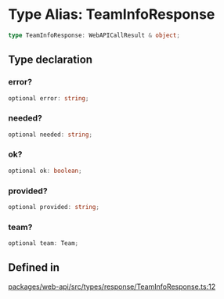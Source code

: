 # Type Alias: TeamInfoResponse

```ts
type TeamInfoResponse: WebAPICallResult & object;
```

## Type declaration

### error?

```ts
optional error: string;
```

### needed?

```ts
optional needed: string;
```

### ok?

```ts
optional ok: boolean;
```

### provided?

```ts
optional provided: string;
```

### team?

```ts
optional team: Team;
```

## Defined in

[packages/web-api/src/types/response/TeamInfoResponse.ts:12](https://github.com/slackapi/node-slack-sdk/blob/main/packages/web-api/src/types/response/TeamInfoResponse.ts#L12)
